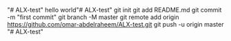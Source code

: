 "# ALX-test" 
hello world"# ALX-test"  git init git add README.md git commit -m "first commit" git branch -M master git remote add origin https://github.com/omar-abdelraheem/ALX-test.git git push -u origin master
"# ALX-test" 

